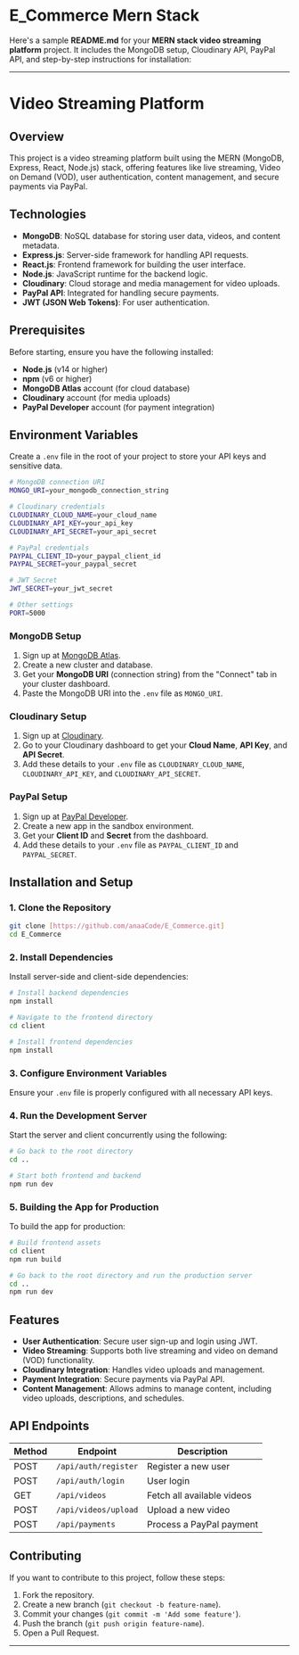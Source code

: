 # E_Commerce Mern Stack
Here's a sample **README.md** for your **MERN stack video streaming platform** project. It includes the MongoDB setup, Cloudinary API, PayPal API, and step-by-step instructions for installation:

---

# **Video Streaming Platform**

## **Overview**
This project is a video streaming platform built using the MERN (MongoDB, Express, React, Node.js) stack, offering features like live streaming, Video on Demand (VOD), user authentication, content management, and secure payments via PayPal.

## **Technologies**
- **MongoDB**: NoSQL database for storing user data, videos, and content metadata.
- **Express.js**: Server-side framework for handling API requests.
- **React.js**: Frontend framework for building the user interface.
- **Node.js**: JavaScript runtime for the backend logic.
- **Cloudinary**: Cloud storage and media management for video uploads.
- **PayPal API**: Integrated for handling secure payments.
- **JWT (JSON Web Tokens)**: For user authentication.

## **Prerequisites**
Before starting, ensure you have the following installed:
- **Node.js** (v14 or higher)
- **npm** (v6 or higher)
- **MongoDB Atlas** account (for cloud database)
- **Cloudinary** account (for media uploads)
- **PayPal Developer** account (for payment integration)

## **Environment Variables**
Create a `.env` file in the root of your project to store your API keys and sensitive data.

```bash
# MongoDB connection URI
MONGO_URI=your_mongodb_connection_string

# Cloudinary credentials
CLOUDINARY_CLOUD_NAME=your_cloud_name
CLOUDINARY_API_KEY=your_api_key
CLOUDINARY_API_SECRET=your_api_secret

# PayPal credentials
PAYPAL_CLIENT_ID=your_paypal_client_id
PAYPAL_SECRET=your_paypal_secret

# JWT Secret
JWT_SECRET=your_jwt_secret

# Other settings
PORT=5000
```

### **MongoDB Setup**
1. Sign up at [MongoDB Atlas](https://www.mongodb.com/cloud/atlas).
2. Create a new cluster and database.
3. Get your **MongoDB URI** (connection string) from the "Connect" tab in your cluster dashboard.
4. Paste the MongoDB URI into the `.env` file as `MONGO_URI`.

### **Cloudinary Setup**
1. Sign up at [Cloudinary](https://cloudinary.com/).
2. Go to your Cloudinary dashboard to get your **Cloud Name**, **API Key**, and **API Secret**.
3. Add these details to your `.env` file as `CLOUDINARY_CLOUD_NAME`, `CLOUDINARY_API_KEY`, and `CLOUDINARY_API_SECRET`.

### **PayPal Setup**
1. Sign up at [PayPal Developer](https://developer.paypal.com/).
2. Create a new app in the sandbox environment.
3. Get your **Client ID** and **Secret** from the dashboard.
4. Add these details to your `.env` file as `PAYPAL_CLIENT_ID` and `PAYPAL_SECRET`.

## **Installation and Setup**

### **1. Clone the Repository**
```bash
git clone [https://github.com/anaaCode/E_Commerce.git]
cd E_Commerce
```

### **2. Install Dependencies**
Install server-side and client-side dependencies:

```bash
# Install backend dependencies
npm install

# Navigate to the frontend directory
cd client

# Install frontend dependencies
npm install
```

### **3. Configure Environment Variables**
Ensure your `.env` file is properly configured with all necessary API keys.

### **4. Run the Development Server**
Start the server and client concurrently using the following:

```bash
# Go back to the root directory
cd ..

# Start both frontend and backend
npm run dev
```

### **5. Building the App for Production**
To build the app for production:

```bash
# Build frontend assets
cd client
npm run build

# Go back to the root directory and run the production server
cd ..
npm run dev
```

## **Features**
- **User Authentication**: Secure user sign-up and login using JWT.
- **Video Streaming**: Supports both live streaming and video on demand (VOD) functionality.
- **Cloudinary Integration**: Handles video uploads and management.
- **Payment Integration**: Secure payments via PayPal API.
- **Content Management**: Allows admins to manage content, including video uploads, descriptions, and schedules.

## **API Endpoints**

| Method | Endpoint           | Description                             |
|--------|--------------------|-----------------------------------------|
| POST   | `/api/auth/register` | Register a new user                    |
| POST   | `/api/auth/login`    | User login                             |
| GET    | `/api/videos`        | Fetch all available videos             |
| POST   | `/api/videos/upload` | Upload a new video                     |
| POST   | `/api/payments`      | Process a PayPal payment               |

## **Contributing**
If you want to contribute to this project, follow these steps:
1. Fork the repository.
2. Create a new branch (`git checkout -b feature-name`).
3. Commit your changes (`git commit -m 'Add some feature'`).
4. Push the branch (`git push origin feature-name`).
5. Open a Pull Request.

---
